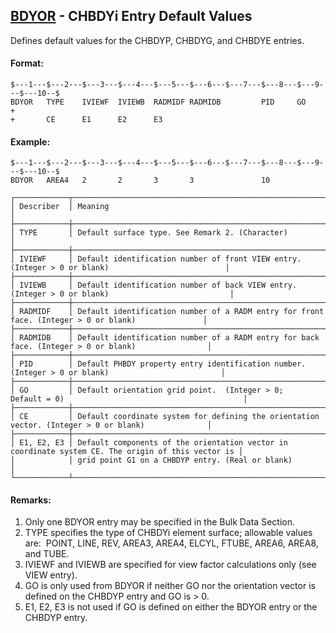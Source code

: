 ## [BDYOR](https://nexus.hexagon.com/documentationcenter/bundle/MSC_Nastran_2022.4/page/Nastran_Combined_Book/qrg/bulkab/TOC.BDYOR.xhtml) - CHBDYi Entry Default Values

Defines default values for the CHBDYP, CHBDYG, and CHBDYE entries.

#### Format:

```nastran
$---1---$---2---$---3---$---4---$---5---$---6---$---7---$---8---$---9---$---10--$
BDYOR   TYPE    IVIEWF  IVIEWB  RADMIDF RADMIDB         PID     GO      +       
+       CE      E1      E2      E3                                              
```

#### Example:

```nastran
$---1---$---2---$---3---$---4---$---5---$---6---$---7---$---8---$---9---$---10--$
BDYOR   AREA4   2       2       3       3               10                      
```

```text
┌────────────┬────────────────────────────────────────────────────────────────────────────────────────────────────┐
│ Describer  │ Meaning                                                                                            │
├────────────┼────────────────────────────────────────────────────────────────────────────────────────────────────┤
│ TYPE       │ Default surface type. See Remark 2. (Character)                                                    │
├────────────┼────────────────────────────────────────────────────────────────────────────────────────────────────┤
│ IVIEWF     │ Default identification number of front VIEW entry. (Integer > 0 or blank)                          │
├────────────┼────────────────────────────────────────────────────────────────────────────────────────────────────┤
│ IVIEWB     │ Default identification number of back VIEW entry. (Integer > 0 or blank)                           │
├────────────┼────────────────────────────────────────────────────────────────────────────────────────────────────┤
│ RADMIDF    │ Default identification number of a RADM entry for front face. (Integer > 0 or blank)               │
├────────────┼────────────────────────────────────────────────────────────────────────────────────────────────────┤
│ RADMIDB    │ Default identification number of a RADM entry for back face. (Integer > 0 or blank)                │
├────────────┼────────────────────────────────────────────────────────────────────────────────────────────────────┤
│ PID        │ Default PHBDY property entry identification number. (Integer > 0 or blank)                         │
├────────────┼────────────────────────────────────────────────────────────────────────────────────────────────────┤
│ GO         │ Default orientation grid point.  (Integer > 0; Default = 0)                                        │
├────────────┼────────────────────────────────────────────────────────────────────────────────────────────────────┤
│ CE         │ Default coordinate system for defining the orientation vector. (Integer > 0 or blank)              │
├────────────┼────────────────────────────────────────────────────────────────────────────────────────────────────┤
│ E1, E2, E3 │ Default components of the orientation vector in coordinate system CE. The origin of this vector is │
│            │ grid point G1 on a CHBDYP entry. (Real or blank)                                                   │
└────────────┴────────────────────────────────────────────────────────────────────────────────────────────────────┘
```

#### Remarks:

1. Only one BDYOR entry may be specified in the Bulk Data Section.
2. TYPE specifies the type of CHBDYi element surface; allowable values are:  POINT, LINE, REV, AREA3, AREA4, ELCYL, FTUBE, AREA6, AREA8, and TUBE.
3. IVIEWF and IVIEWB are specified for view factor calculations only (see VIEW entry).
4. GO is only used from BDYOR if neither GO nor the orientation vector is defined on the CHBDYP entry and GO is > 0.
5. E1, E2, E3 is not used if GO is defined on either the BDYOR entry or the CHBDYP entry.

